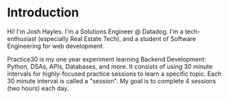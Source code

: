 # Introduction
Hi! I'm Josh Hayles. I'm a Solutions Engineer @ Datadog. I'm a tech-enthusiast (especially Real Estate Tech), and a student of Software Engineering for web development.

Practice30 is my one year experiment learning Backend Development: Python, DSAs, APIs, Databases, and more. It consists of using 30 minute intervals for highly-focused practice sessions to learn a specific topic. Each 30 minute interval is called a "session". My goal is to complete 4 sessions (two hours) each day.